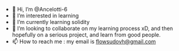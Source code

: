 - 👋 Hi, I’m @Ancelotti-6
- 👀 I’m interested in learning
- 🌱 I’m currently learning solidity 
- 💞️ I’m looking to collaborate on my learning process xD, and then hopefully on a serious project, and learn from good people.
- 📫 How to reach me : my email is flowsudovh@gmail.com

<!---
Ancelotti-6/Ancelotti-6 is a ✨ special ✨ repository because its `README.md` (this file) appears on your GitHub profile.
You can click the Preview link to take a look at your changes.
--->
